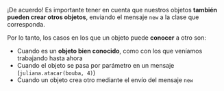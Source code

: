 ¡De acuerdo! Es importante tener en cuenta que nuestros objetos **también pueden crear otros objetos**, enviando el mensaje `new` a la clase que corresponda.

Por lo tanto, los casos en los que un objeto puede **conocer** a otro son:

* Cuando es un **objeto bien conocido**, como con los que veníamos trabajando hasta ahora
* Cuando el objeto se pasa por parámetro en un mensaje (`juliana.atacar(bouba, 4)`)
* Cuando un objeto crea otro mediante el envío del mensaje `new`